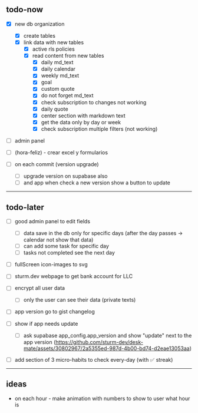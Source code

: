 ## todo-now

- [x] new db organization
    - [x] create tables
    - [x] link data with new tables
        - [x] active rls policies
        - [x] read content from new tables
            - [x] daily md_text
            - [x] daily calendar
            - [x] weekly md_text
            - [x] goal
            - [x] custom quote
            - [x] do not forget md_text
            - [x] check subscription to changes not working
            - [x] daily quote
            - [x] center section with markdown text
            - [x] get the data only by day or week
            - [x] check subscription multiple filters (not working)

- [ ] admin panel

- [ ] (hora-feliz) - crear excel y formularios

- [ ] on each commit (version upgrade)
    - [ ] upgrade version on supabase also
    - [ ] and app when check a new version show a button to update

---

## todo-later

- [ ] good admin panel to edit fields
    - [ ] data save in the db only for specific days (after the day passes -> calendar not show that data)
    - [ ] can add some task for specific day
    - [ ] tasks not completed see the next day
- [ ] fullScreen icon-images to svg

- [ ] sturm.dev webpage to get bank account for LLC

- [ ] encrypt all user data
    - [ ] only the user can see their data (private texts)

- [ ] app version go to gist changelog

- [ ] show if app needs update
    - [ ] ask supabase app_config.app_version and show "update" next to the app version (https://github.com/sturm-dev/desk-mate/assets/30802967/2a5355ed-987d-4b00-bd74-d2eae13053aa)

- [ ] add section of 3 micro-habits to check every-day (with ✅ streak)


---

## ideas

- on each hour - make animation with numbers to show to user what hour is
